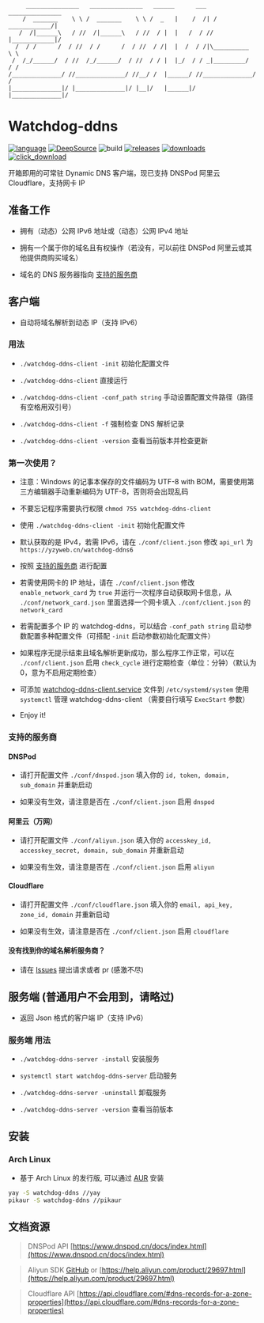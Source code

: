 ```
     _______________   _______________   ______      ___   _______________
    /  _______    \ \ /  _______    \ \ /  _   |    /  /| /  ____________/|
   /  /|______\   / //  /|______\   / //  / |  |   /  / //  |____________|/
  /  / /      /  / //  / /      /  / //  / /|  |  /  / /|\__________  \ \
 /  /_/______/  / //  /_/______/  / //  / / |  |_/  / / _|_________/  / /
/______________/ //______________/ //__/ /  |______/ //______________/ /
|______________|/ |______________|/ |__|/   |______|/ |______________|/

```
# Watchdog-ddns
[![language](https://img.shields.io/badge/language-Go-00acd7)](https://golang.org)
[![DeepSource](https://static.deepsource.io/deepsource-badge-light-mini.svg)](https://deepsource.io/gh/yzy613/watchdog-ddns/?ref=repository-badge)
![build](https://travis-ci.com/yzy613/watchdog-ddns.svg?branch=master "build")
[![releases](https://img.shields.io/github/v/release/yzy613/watchdog-ddns)](https://github.com/yzy613/watchdog-ddns/releases)
[![downloads](https://img.shields.io/github/downloads/yzy613/watchdog-ddns/total)](https://github.com/yzy613/watchdog-ddns/releases)
[![click_download](https://img.shields.io/badge/%E7%82%B9%E5%87%BB-%E4%B8%8B%E8%BD%BD-brightgreen)](https://github.com/yzy613/watchdog-ddns/releases)

开箱即用的可常驻 Dynamic DNS 客户端，现已支持 DNSPod 阿里云 Cloudflare，支持网卡 IP

## 准备工作
- 拥有（动态）公网 IPv6 地址或（动态）公网 IPv4 地址

- 拥有一个属于你的域名且有权操作（若没有，可以前往 DNSPod 阿里云或其他提供商购买域名）

- 域名的 DNS 服务器指向 [支持的服务商](https://github.com/yzy613/watchdog-ddns#%E6%94%AF%E6%8C%81%E7%9A%84%E6%9C%8D%E5%8A%A1%E5%95%86)

## 客户端
- 自动将域名解析到动态 IP（支持 IPv6）

### 用法
- `./watchdog-ddns-client -init` 初始化配置文件

- `./watchdog-ddns-client` 直接运行

- `./watchdog-ddns-client -conf_path string` 手动设置配置文件路径（路径有空格用双引号）

- `./watchdog-ddns-client -f` 强制检查 DNS 解析记录

- `./watchdog-ddns-client -version` 查看当前版本并检查更新

### 第一次使用？
- 注意：Windows 的记事本保存的文件编码为 UTF-8 with BOM，需要使用第三方编辑器手动重新编码为 UTF-8，否则将会出现乱码

- 不要忘记程序需要执行权限 `chmod 755 watchdog-ddns-client`

- 使用 `./watchdog-ddns-client -init` 初始化配置文件

- 默认获取的是 IPv4，若需 IPv6，请在 `./conf/client.json` 修改 `api_url` 为 `https://yzyweb.cn/watchdog-ddns6`

- 按照 [支持的服务商](https://github.com/yzy613/watchdog-ddns#%E6%94%AF%E6%8C%81%E7%9A%84%E6%9C%8D%E5%8A%A1%E5%95%86) 进行配置

- 若需使用网卡的 IP 地址，请在 `./conf/client.json` 修改 `enable_network_card` 为 `true` 并运行一次程序自动获取网卡信息，从 `./conf/network_card.json` 里面选择一个网卡填入 `./conf/client.json` 的 `network_card`

- 若需配置多个 IP 的 watchdog-ddns，可以结合 `-conf_path string` 启动参数配置多种配置文件（可搭配 `-init` 启动参数初始化配置文件）

- 如果程序无提示结束且域名解析更新成功，那么程序工作正常，可以在 `./conf/client.json` 启用 `check_cycle` 进行定期检查（单位：分钟）（默认为 0，意为不启用定期检查）

- 可添加 [watchdog-ddns-client.service](https://github.com/yzy613/watchdog-ddns/blob/master/watchdog-ddns-client.service "watchdog-ddns-client.service") 文件到 `/etc/systemd/system` 使用 `systemctl` 管理 watchdog-ddns-client （需要自行填写 `ExecStart` 参数）

- Enjoy it!

### 支持的服务商
#### DNSPod
- 请打开配置文件 `./conf/dnspod.json` 填入你的 `id, token, domain, sub_domain` 并重新启动

- 如果没有生效，请注意是否在 `./conf/client.json` 启用 `dnspod`

#### 阿里云（万网）
- 请打开配置文件 `./conf/aliyun.json` 填入你的 `accesskey_id, accesskey_secret, domain, sub_domain` 并重新启动

- 如果没有生效，请注意是否在 `./conf/client.json` 启用 `aliyun`

#### Cloudflare
- 请打开配置文件 `./conf/cloudflare.json` 填入你的 `email, api_key, zone_id, domain` 并重新启动

- 如果没有生效，请注意是否在 `./conf/client.json` 启用 `cloudflare`

#### 没有找到你的域名解析服务商？
- 请在 [Issues](https://github.com/yzy613/watchdog-ddns/issues) 提出请求或者 pr (感激不尽)

## 服务端 (普通用户不会用到，请略过)
- 返回 Json 格式的客户端 IP（支持 IPv6）

### 服务端 用法
- `./watchdog-ddns-server -install` 安装服务

- `systemctl start watchdog-ddns-server` 启动服务

- `./watchdog-ddns-server -uninstall` 卸载服务

- `./watchdog-ddns-server -version` 查看当前版本

## 安装 
### Arch Linux
- 基于 Arch Linux 的发行版, 可以通过 [AUR](https://aur.archlinux.org/packages/watchdog-ddns-client) 安装

```bash
yay -S watchdog-ddns //yay
pikaur -S watchdog-ddns //pikaur
```

## 文档资源
> DNSPod API [https://www.dnspod.cn/docs/index.html](https://www.dnspod.cn/docs/index.html)

> Aliyun SDK [GitHub](https://github.com/aliyun/alibaba-cloud-sdk-go) or [https://help.aliyun.com/product/29697.html](https://help.aliyun.com/product/29697.html)

> Cloudflare API [https://api.cloudflare.com/#dns-records-for-a-zone-properties](https://api.cloudflare.com/#dns-records-for-a-zone-properties)
